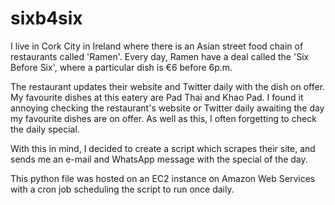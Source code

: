 # sixb4six

I live in Cork City in Ireland where there is an Asian street food chain of restaurants called 'Ramen'. Every day, Ramen have a deal called the 'Six Before Six', where a particular dish is €6 before 6p.m. 

The restaurant updates their website and Twitter daily with the dish on offer. My favourite dishes at this eatery are Pad Thai and Khao Pad. I found it annoying checking the restaurant's website or Twitter daily awaiting the day my favourite dishes are on offer. As well as this, I often forgetting to check the daily special.

With this in mind, I decided to create a script which scrapes their site, and sends me an e-mail and WhatsApp message with the special of the day. 

This python file was hosted on an EC2 instance on Amazon Web Services with a cron job scheduling the script to run once daily. 
